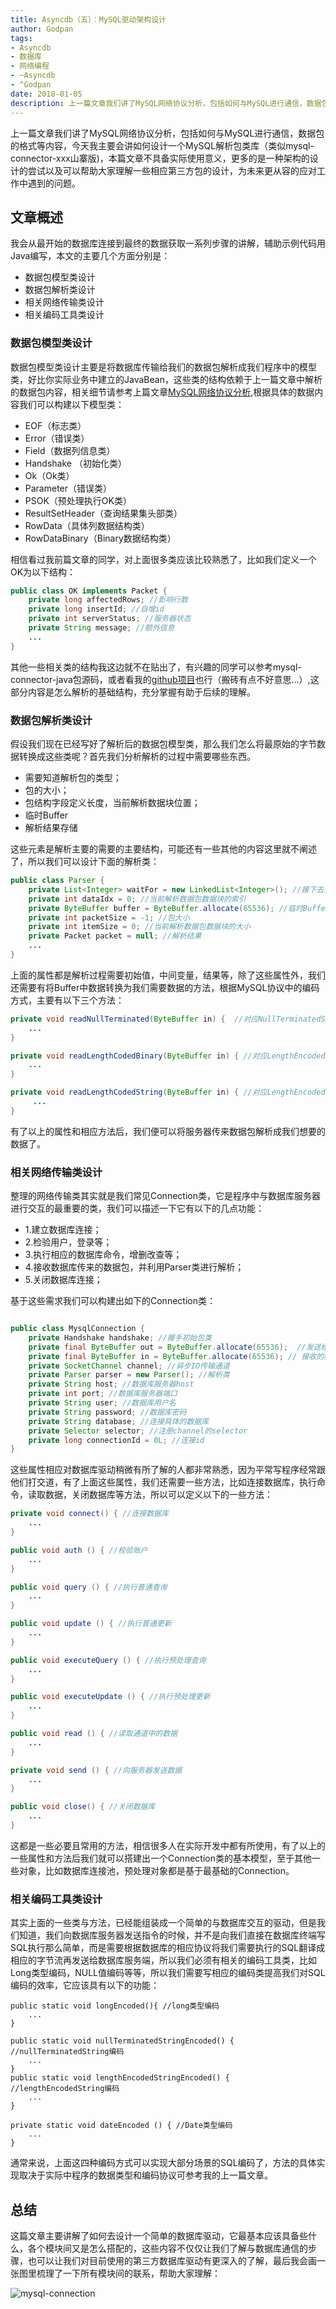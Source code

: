 ```yaml
---
title: Asyncdb（五）：MySQL驱动架构设计
author: Godpan
tags:
- Asyncdb
- 数据库
- 网络编程
- ~Asyncdb
- ^Godpan
date: 2018-01-05
description: 上一篇文章我们讲了MySQL网络协议分析，包括如何与MySQL进行通信，数据包的格式等内容，今天我主要会讲讲如何设计一个MySQL解析包类库（类似mysql-connector-xxx山寨版)。
---
```


上一篇文章我们讲了MySQL网络协议分析，包括如何与MySQL进行通信，数据包的格式等内容，今天我主要会讲如何设计一个MySQL解析包类库（类似mysql-connector-xxx山寨版)，本篇文章不具备实际使用意义，更多的是一种架构的设计的尝试以及可以帮助大家理解一些相应第三方包的设计，为未来更从容的应对工作中遇到的问题。

## 文章概述

我会从最开始的数据库连接到最终的数据获取一系列步骤的讲解，辅助示例代码用Java编写，本文的主要几个方面分别是：

- 数据包模型类设计
- 数据包解析类设计
- 相关网络传输类设计
- 相关编码工具类设计

### 数据包模型类设计

数据包模型类设计主要是将数据库传输给我们的数据包解析成我们程序中的模型类，好比你实际业务中建立的JavaBean，这些类的结构依赖于上一篇文章中解析的数据包内容，相关细节请参考上篇文章[MySQL网络协议分析](http://www.godpan.me/2017/11/10/mysql-protocol.html),根据具体的数据内容我们可以构建以下模型类：

- EOF（标志类）
- Error（错误类）
- Field（数据列信息类）
- Handshake （初始化类）
- Ok（Ok类）
- Parameter（错误类）
- PSOK（预处理执行OK类）
- ResultSetHeader（查询结果集头部类）
- RowData（具体列数据结构类）
- RowDataBinary（Binary数据结构类）

相信看过我前篇文章的同学，对上面很多类应该比较熟悉了，比如我们定义一个OK为以下结构：

```java
public class OK implements Packet {
    private long affectedRows; //影响行数
    private long insertId; //自增id
    private int serverStatus; //服务器状态
    private String message; //额外信息
    ...
}
```

其他一些相关类的结构我这边就不在贴出了，有兴趣的同学可以参考mysql-connector-java包源码，或者看我的[github项目](https://github.com/godpan/java-connection-mysql)也行（搬砖有点不好意思...）,这部分内容是怎么解析的基础结构，充分掌握有助于后续的理解。

### 数据包解析类设计

假设我们现在已经写好了解析后的数据包模型类，那么我们怎么将最原始的字节数据转换成这些类呢？首先我们分析解析的过程中需要哪些东西。

- 需要知道解析包的类型；
- 包的大小；
- 包结构字段定义长度，当前解析数据块位置；
- 临时Buffer
- 解析结果存储

这些元素是解析主要的需要的主要结构，可能还有一些其他的内容这里就不阐述了，所以我们可以设计下面的解析类：

```java
public class Parser {
    private List<Integer> waitFor = new LinkedList<Integer>(); //接下去要解析的包类型
    private int dataIdx = 0; //当前解析数据包数据块的索引
    private ByteBuffer buffer = ByteBuffer.allocate(65536); //临时Buffer
    private int packetSize = -1; //包大小
    private int itemSize = 0; //当前解析数据包数据块的大小
    private Packet packet = null; //解析结果
    ...
}

```

上面的属性都是解析过程需要初始值，中间变量，结果等，除了这些属性外，我们还需要有将Buffer中数据转换为我们需要数据的方法，根据MySQL协议中的编码方式，主要有以下三个方法：

```java
private void readNullTerminated(ByteBuffer in) {  //对应NullTerminatedString（Null结尾方式）: 字符串以遇到Null作为结束标志，相应的字节为00。
    ...
}

private void readLengthCodedBinary(ByteBuffer in) { //对应LengthEncodedInteger编码方式，根据第一个字节区分数据所占的字节长度
    ...
}

private void readLengthCodedString(ByteBuffer in) { //对应LengthEncodedString编码方式，字符串的值根据nteger + Value组成，通过计算Integer的值来获取Value的具体的长度。
     ...
}   

```

有了以上的属性和相应方法后，我们便可以将服务器传来数据包解析成我们想要的数据了。

### 相关网络传输类设计

整理的网络传输类其实就是我们常见Connection类，它是程序中与数据库服务器进行交互的最重要的类，我们可以描述一下它有以下的几点功能：

- 1.建立数据库连接；
- 2.检验用户，登录等；
- 3.执行相应的数据库命令，增删改查等；
- 4.接收数据库传来的数据包，并利用Parser类进行解析；
- 5.关闭数据库连接；

基于这些需求我们可以构建出如下的Connection类：

```java

public class MysqlConnection {
    private Handshake handshake; //握手初始包类
    private final ByteBuffer out = ByteBuffer.allocate(65536);  //发送给服务端的数据Buffer
    private final ByteBuffer in = ByteBuffer.allocate(65536); // 接收的数据Buffer
    private SocketChannel channel; //异步IO传输通道
    private Parser parser = new Parser(); //解析类
    private String host; //数据库服务器host
    private int port; //数据库服务器端口
    private String user; //数据库用户名
    private String password; //数据库密码
    private String database; //连接具体的数据库
    private Selector selector; //注册channel的selector
    private long connectionId = 0L; //连接id
}

```

这些属性相应对数据库驱动稍微有所了解的人都非常熟悉，因为平常写程序经常跟他们打交道，有了上面这些属性，我们还需要一些方法，比如连接数据库，执行命令，读取数据，关闭数据库等方法，所以可以定义以下的一些方法：

```java
private void connect() { //连接数据库
    ...
}

public void auth () { //校验账户
    ...
}

public void query () { //执行普通查询
    ...
}

public void update () { //执行普通更新
    ...    
}

public void executeQuery () { //执行预处理查询
    ...
}

public void executeUpdate () { //执行预处理更新
    ...
}

public void read () { //读取通道中的数据
    ...
}

private void send () { //向服务器发送数据
    ...
}

public void close() { //关闭数据库
    ...
}

```

这都是一些必要且常用的方法，相信很多人在实际开发中都有所使用，有了以上的一些属性和方法后我们就可以搭建出一个Connection类的基本模型，至于其他一些对象，比如数据库连接池，预处理对象都是基于最基础的Connection。

### 相关编码工具类设计

其实上面的一些类与方法，已经能组装成一个简单的与数据库交互的驱动，但是我们知道，我们向数据库服务器发送指令的时候，并不是向我们直接在数据库终端写SQL执行那么简单，而是需要根据数据库的相应协议将我们需要执行的SQL翻译成相应的字节流再发送给数据库服务端，所以我们必须有相关的编码工具类，比如Long类型编码，NULL值编码等等，所以我们需要写相应的编码类提高我们对SQL编码的效率，它应该具有以下的功能：

```
public static void longEncoded(){ //long类型编码
    ...
}

public static void nullTerminatedStringEncoded() { //nullTerminatedString编码
    ...
}
public static void lengthEncodedStringEncoded() { //lengthEncodedString编码
    ...
}

private static void dateEncoded () { //Date类型编码
    ...
}

```

通常来说，上面这四种编码方式可以实现大部分场景的SQL编码了，方法的具体实现取决于实际中程序的数据类型和编码协议可参考我的上一篇文章。

## 总结

这篇文章主要讲解了如何去设计一个简单的数据库驱动，它最基本应该具备些什么，各个模块间又是怎么搭配的，这些内容不仅仅让我们了解与数据库通信的步骤，也可以让我们对目前使用的第三方数据库驱动有更深入的了解，最后我会画一张图里梳理了一下所有模块间的联系，帮助大家理解：

![mysql-connection](/images/2018/01/mysql-connection.png)
